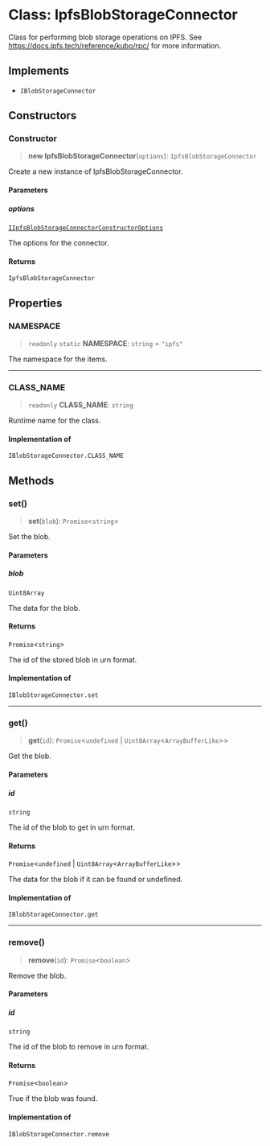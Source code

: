 # Class: IpfsBlobStorageConnector

Class for performing blob storage operations on IPFS.
See https://docs.ipfs.tech/reference/kubo/rpc/ for more information.

## Implements

- `IBlobStorageConnector`

## Constructors

### Constructor

> **new IpfsBlobStorageConnector**(`options`): `IpfsBlobStorageConnector`

Create a new instance of IpfsBlobStorageConnector.

#### Parameters

##### options

[`IIpfsBlobStorageConnectorConstructorOptions`](../interfaces/IIpfsBlobStorageConnectorConstructorOptions.md)

The options for the connector.

#### Returns

`IpfsBlobStorageConnector`

## Properties

### NAMESPACE

> `readonly` `static` **NAMESPACE**: `string` = `"ipfs"`

The namespace for the items.

***

### CLASS\_NAME

> `readonly` **CLASS\_NAME**: `string`

Runtime name for the class.

#### Implementation of

`IBlobStorageConnector.CLASS_NAME`

## Methods

### set()

> **set**(`blob`): `Promise`\<`string`\>

Set the blob.

#### Parameters

##### blob

`Uint8Array`

The data for the blob.

#### Returns

`Promise`\<`string`\>

The id of the stored blob in urn format.

#### Implementation of

`IBlobStorageConnector.set`

***

### get()

> **get**(`id`): `Promise`\<`undefined` \| `Uint8Array`\<`ArrayBufferLike`\>\>

Get the blob.

#### Parameters

##### id

`string`

The id of the blob to get in urn format.

#### Returns

`Promise`\<`undefined` \| `Uint8Array`\<`ArrayBufferLike`\>\>

The data for the blob if it can be found or undefined.

#### Implementation of

`IBlobStorageConnector.get`

***

### remove()

> **remove**(`id`): `Promise`\<`boolean`\>

Remove the blob.

#### Parameters

##### id

`string`

The id of the blob to remove in urn format.

#### Returns

`Promise`\<`boolean`\>

True if the blob was found.

#### Implementation of

`IBlobStorageConnector.remove`
